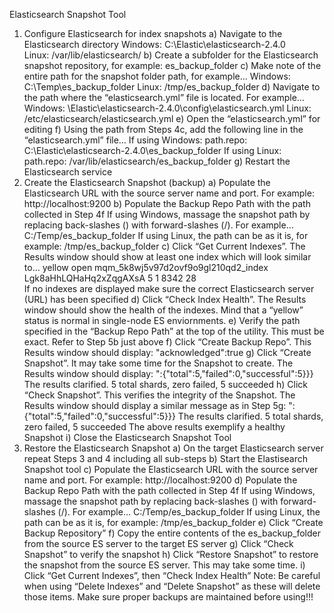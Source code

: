 Elasticsearch Snapshot Tool
1)	Configure Elasticsearch for index snapshots
a)	Navigate to the Elasticsearch directory
Windows: C:\Elastic\elasticsearch-2.4.0\
Linux: /var/lib/elasticsearch/
b)	Create a subfolder for the Elasticsearch snapshot repository, for example: es_backup_folder
c)	Make note of the entire path for the snapshot folder path, for example…
Windows: C:\Temp\es_backup_folder
Linux: /tmp/es_backup_folder
d)	Navigate to the path where the “elasticsearch.yml” file is located. For example…
Windows: <drive>\Elastic\elasticsearch-2.4.0\config\elasticsearch.yml
Linux: /etc/elasticsearch/elasticsearch.yml
e)	Open the “elasticsearch.yml” for editing
f)	Using the path from Steps 4c, add the following line in the “elasticsearch.yml” file…
If using Windows: path.repo: C:\Elastic\elasticsearch-2.4.0\es_backup_folder
If using Linux: path.repo: /var/lib/elasticsearch/es_backup_folder
g)	Restart the Elasticsearch service
2) Create the Elasticsearch Snapshot (backup)
a)	Populate the Elasticsearch URL with the source server name and port. For example: http://localhost:9200
b)	Populate the Backup Repo Path with the path collected in Step 4f
If using Windows, massage the snapshot path by replacing back-slashes (\) with forward-slashes (/). For example…
C:/Temp/es_backup_folder 
If using Linux, the path can be as it is, for example: /tmp/es_backup_folder
c)	Click “Get Current Indexes”. The Results window should show at least one index which will look similar to…
 yellow open   mqm_5k8wj5v97d2ovf9o9gl210qd2_index Lgk8aHhLQHaHq2xZqgAXsA   5   1       8342           28      
If no indexes are displayed make sure the correct Elasticsearch server (URL) has been specified
d)	Click “Check Index Health”. The Results window should show the health of the indexes. Mind that a “yellow” status is normal in single-node ES enviornments.
e)	Verify the path specified in the “Backup Repo Path” at the top of the utility. This must be exact. Refer to Step 5b just above
f)	Click “Create Backup Repo”. This Results window should display: "acknowledged":true
g)	Click “Create Snapshot”. It may take some time for the Snapshot to create. The Results window should display: ":{"total":5,"failed":0,"successful":5}}}
The results clarified. 5 total shards, zero failed, 5 succeeded
h)	Click “Check Snapshot”. This verifies the integrity of the Snapshot. The Results window should display a similar message as in Step 5g: ":{"total":5,"failed":0,"successful":5}}}
The results clarified. 5 total shards, zero failed, 5 succeeded
The above results exemplify a healthy Snapshot
i)	Close the Elasticsearch Snapshot Tool
3) Restore the Elasticsearch Snapshot
a)	On the target Elasticsearch server repeat Steps 3 and 4 including all sub-steps
b)	 Start the Elastisearch Snapshot tool
c)	Populate the Elasticsearch URL with the source server name and port. For example: http://localhost:9200
d)	Populate the Backup Repo Path with the path collected in Step 4f
If using Windows, massage the snapshot path by replacing back-slashes (\) with forward-slashes (/). For example…
C:/Temp/es_backup_folder
If using Linux, the path can be as it is, for example: /tmp/es_backup_folder
e)	Click “Create Backup Repository”
f)	Copy the entire contents of the es_backup_folder from the source ES server to the target ES server
g)	Click “Check Snapshot” to verify the snapshot
h)	Click “Restore Snapshot” to restore the snapshot from the source ES server. This may take some time.
i)	Click “Get Current Indexes”, then “Check Index Health”
Note: Be careful when using “Delete Indexes” and “Delete Snapshot” as these will delete those items. Make sure proper backups are maintained before using!!!


